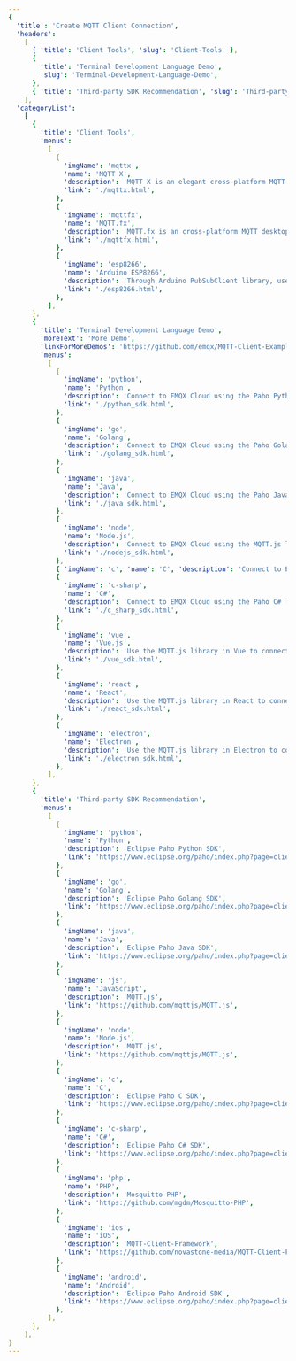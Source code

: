 ```yaml
---
{
  'title': 'Create MQTT Client Connection',
  'headers':
    [
      { 'title': 'Client Tools', 'slug': 'Client-Tools' },
      {
        'title': 'Terminal Development Language Demo',
        'slug': 'Terminal-Development-Language-Demo',
      },
      { 'title': 'Third-party SDK Recommendation', 'slug': 'Third-party-SDK-Recommendation' },
    ],
  'categoryList':
    [
      {
        'title': 'Client Tools',
        'menus':
          [
            {
              'imgName': 'mqttx',
              'name': 'MQTT X',
              'description': 'MQTT X is an elegant cross-platform MQTT 5.0 desktop client open sourced by EMQ, which supports macOS, Linux, Windows.',
              'link': './mqttx.html',
            },
            {
              'imgName': 'mqttfx',
              'name': 'MQTT.fx',
              'description': 'MQTT.fx is an cross-platform MQTT desktop client, which supports macOS, Linux, Windows.',
              'link': './mqttfx.html',
            },
            {
              'imgName': 'esp8266',
              'name': 'Arduino ESP8266',
              'description': 'Through Arduino PubSubClient library, use MQTT protocol to push data from ESP8266 module to EMQX Cloud.',
              'link': './esp8266.html',
            },
          ],
      },
      {
        'title': 'Terminal Development Language Demo',
        'moreText': 'More Demo',
        'linkForMoreDemos': 'https://github.com/emqx/MQTT-Client-Examples',
        'menus':
          [
            {
              'imgName': 'python',
              'name': 'Python',
              'description': 'Connect to EMQX Cloud using the Paho Python library',
              'link': './python_sdk.html',
            },
            {
              'imgName': 'go',
              'name': 'Golang',
              'description': 'Connect to EMQX Cloud using the Paho Golang library',
              'link': './golang_sdk.html',
            },
            {
              'imgName': 'java',
              'name': 'Java',
              'description': 'Connect to EMQX Cloud using the Paho Java library',
              'link': './java_sdk.html',
            },
            {
              'imgName': 'node',
              'name': 'Node.js',
              'description': 'Connect to EMQX Cloud using the MQTT.js library',
              'link': './nodejs_sdk.html',
            },
            { 'imgName': 'c', 'name': 'C', 'description': 'Connect to EMQX Cloud using the Paho C library', 'link': './c_sdk.html' },
            {
              'imgName': 'c-sharp',
              'name': 'C#',
              'description': 'Connect to EMQX Cloud using the Paho C# library',
              'link': './c_sharp_sdk.html',
            },
            {
              'imgName': 'vue',
              'name': 'Vue.js',
              'description': 'Use the MQTT.js library in Vue to connect to EMQX Cloud',
              'link': './vue_sdk.html',
            },
            {
              'imgName': 'react',
              'name': 'React',
              'description': 'Use the MQTT.js library in React to connect to EMQX Cloud',
              'link': './react_sdk.html',
            },
            {
              'imgName': 'electron',
              'name': 'Electron',
              'description': 'Use the MQTT.js library in Electron to connect to EMQX Cloud',
              'link': './electron_sdk.html',
            },
          ],
      },
      {
        'title': 'Third-party SDK Recommendation',
        'menus':
          [
            {
              'imgName': 'python',
              'name': 'Python',
              'description': 'Eclipse Paho Python SDK',
              'link': 'https://www.eclipse.org/paho/index.php?page=clients/python/index.php',
            },
            {
              'imgName': 'go',
              'name': 'Golang',
              'description': 'Eclipse Paho Golang SDK',
              'link': 'https://www.eclipse.org/paho/index.php?page=clients/golang/index.php',
            },
            {
              'imgName': 'java',
              'name': 'Java',
              'description': 'Eclipse Paho Java SDK',
              'link': 'https://www.eclipse.org/paho/index.php?page=clients/java/index.php',
            },
            {
              'imgName': 'js',
              'name': 'JavaScript',
              'description': 'MQTT.js',
              'link': 'https://github.com/mqttjs/MQTT.js',
            },
            {
              'imgName': 'node',
              'name': 'Node.js',
              'description': 'MQTT.js',
              'link': 'https://github.com/mqttjs/MQTT.js',
            },
            {
              'imgName': 'c',
              'name': 'C',
              'description': 'Eclipse Paho C SDK',
              'link': 'https://www.eclipse.org/paho/index.php?page=clients/c/index.php',
            },
            {
              'imgName': 'c-sharp',
              'name': 'C#',
              'description': 'Eclipse Paho C# SDK',
              'link': 'https://www.eclipse.org/paho/index.php?page=clients/dotnet/index.php',
            },
            {
              'imgName': 'php',
              'name': 'PHP',
              'description': 'Mosquitto-PHP',
              'link': 'https://github.com/mgdm/Mosquitto-PHP',
            },
            {
              'imgName': 'ios',
              'name': 'iOS',
              'description': 'MQTT-Client-Framework',
              'link': 'https://github.com/novastone-media/MQTT-Client-Framework',
            },
            {
              'imgName': 'android',
              'name': 'Android',
              'description': 'Eclipse Paho Android SDK',
              'link': 'https://www.eclipse.org/paho/index.php?page=clients/android/index.php',
            },
          ],
      },
    ],
}
---
```


<CloudConnectionOverview />
